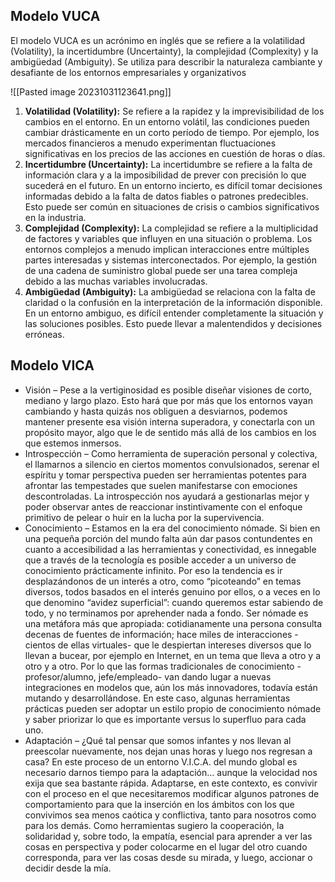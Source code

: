 ## Modelo VUCA

El modelo VUCA es un acrónimo en inglés que se refiere a la volatilidad (Volatility), la incertidumbre (Uncertainty), la complejidad (Complexity) y la ambigüedad (Ambiguity). Se utiliza para describir la naturaleza cambiante y desafiante de los entornos empresariales y organizativos

![[Pasted image 20231031123641.png]]
1. **Volatilidad (Volatility):** Se refiere a la rapidez y la imprevisibilidad de los cambios en el entorno. En un entorno volátil, las condiciones pueden cambiar drásticamente en un corto período de tiempo. Por ejemplo, los mercados financieros a menudo experimentan fluctuaciones significativas en los precios de las acciones en cuestión de horas o días.
2. **Incertidumbre (Uncertainty):** La incertidumbre se refiere a la falta de información clara y a la imposibilidad de prever con precisión lo que sucederá en el futuro. En un entorno incierto, es difícil tomar decisiones informadas debido a la falta de datos fiables o patrones predecibles. Esto puede ser común en situaciones de crisis o cambios significativos en la industria.
3. **Complejidad (Complexity):** La complejidad se refiere a la multiplicidad de factores y variables que influyen en una situación o problema. Los entornos complejos a menudo implican interacciones entre múltiples partes interesadas y sistemas interconectados. Por ejemplo, la gestión de una cadena de suministro global puede ser una tarea compleja debido a las muchas variables involucradas.
4. **Ambigüedad (Ambiguity):** La ambigüedad se relaciona con la falta de claridad o la confusión en la interpretación de la información disponible. En un entorno ambiguo, es difícil entender completamente la situación y las soluciones posibles. Esto puede llevar a malentendidos y decisiones erróneas.

## Modelo VICA

- Visión – Pese a la vertiginosidad es posible diseñar visiones de corto, mediano y largo plazo. Esto hará que por más que los entornos vayan cambiando y hasta quizás nos obliguen a desviarnos, podemos mantener presente esa visión interna superadora, y conectarla con un propósito mayor, algo que le de sentido más allá de los cambios en los que estemos inmersos.
- Introspección – Como herramienta de superación personal y colectiva, el llamarnos a silencio en ciertos momentos convulsionados, serenar el espíritu y tomar perspectiva pueden ser herramientas potentes para afrontar las tempestades que suelen manifestarse con emociones descontroladas. La introspección nos ayudará a gestionarlas mejor y poder observar antes de reaccionar instintivamente con el enfoque primitivo de pelear o huir en la lucha por la supervivencia.
- Conocimiento – Estamos en la era del conocimiento nómade. Si bien en una pequeña porción del mundo falta aún dar pasos contundentes en cuanto a accesibilidad a las herramientas y conectividad, es innegable que a través de la tecnología es posible acceder a un universo de conocimiento prácticamente infinito. Por eso la tendencia es ir desplazándonos de un interés a otro, como “picoteando” en temas diversos, todos basados en el interés genuino por ellos, o a veces en lo que denomino “avidez superficial”: cuando queremos estar sabiendo de todo, y no terminamos por aprehender nada a fondo. Ser nómade es una metáfora más que apropiada: cotidianamente una persona consulta decenas de fuentes de información; hace miles de interacciones -cientos de ellas virtuales- que le despiertan intereses diversos que lo llevan a bucear, por ejemplo en Internet, en un tema que lleva a otro y a otro y a otro. Por lo que las formas tradicionales de conocimiento -profesor/alumno, jefe/empleado- van dando lugar a nuevas integraciones en modelos que, aún los más innovadores, todavía están mutando y desarrollándose. En este caso, algunas herramientas prácticas pueden ser adoptar un estilo propio de conocimiento nómade y saber priorizar lo que es importante versus lo superfluo para cada uno.
- Adaptación – ¿Qué tal pensar que somos infantes y nos llevan al preescolar nuevamente, nos dejan unas horas y luego nos regresan a casa? En este proceso de un entorno V.I.C.A. del mundo global es necesario darnos tiempo para la adaptación… aunque la velocidad nos exija que sea bastante rápida. Adaptarse, en este contexto, es convivir con el proceso en el que necesitaremos modificar algunos patrones de comportamiento para que la inserción en los ámbitos con los que convivimos sea menos caótica y conflictiva, tanto para nosotros como para los demás. Como herramientas sugiero la cooperación, la solidaridad y, sobre todo, la empatía, esencial para aprender a ver las cosas en perspectiva y poder colocarme en el lugar del otro cuando corresponda, para ver las cosas desde su mirada, y luego, accionar o decidir desde la mía.